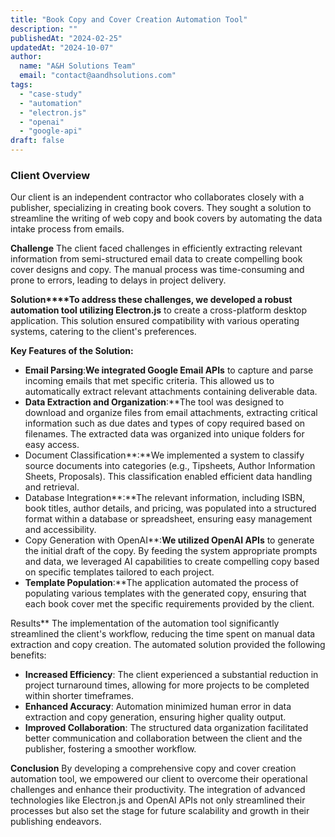 ```yaml
---
title: "Book Copy and Cover Creation Automation Tool"
description: ""
publishedAt: "2024-02-25"
updatedAt: "2024-10-07"
author:
  name: "A&H Solutions Team"
  email: "contact@aandhsolutions.com"
tags:
  - "case-study"
  - "automation"
  - "electron.js"
  - "openai"
  - "google-api"
draft: false
---
```


### **Client Overview**
Our client is an independent contractor who collaborates closely with a publisher, specializing in creating book covers. They sought a solution to streamline the writing of web copy and book covers by automating the data intake process from emails.

**Challenge**
The client faced challenges in efficiently extracting relevant information from semi-structured email data to create compelling book cover designs and copy. The manual process was time-consuming and prone to errors, leading to delays in project delivery.

**Solution****To address these challenges, we developed a robust automation tool utilizing Electron.js** to create a cross-platform desktop application. This solution ensured compatibility with various operating systems, catering to the client's preferences.

**Key Features of the Solution:**

- **Email Parsing**:**We integrated Google Email APIs** to capture and parse incoming emails that met specific criteria. This allowed us to automatically extract relevant attachments containing deliverable data.
- **Data Extraction and Organization**:**The tool was designed to download and organize files from email attachments, extracting critical information such as due dates and types of copy required based on filenames. The extracted data was organized into unique folders for easy access.
- Document Classification**:**We implemented a system to classify source documents into categories (e.g., Tipsheets, Author Information Sheets, Proposals). This classification enabled efficient data handling and retrieval.
- Database Integration**:**The relevant information, including ISBN, book titles, author details, and pricing, was populated into a structured format within a database or spreadsheet, ensuring easy management and accessibility.
- Copy Generation with OpenAI**:**We utilized OpenAI APIs** to generate the initial draft of the copy. By feeding the system appropriate prompts and data, we leveraged AI capabilities to create compelling copy based on specific templates tailored to each project.
- **Template Population**:**The application automated the process of populating various templates with the generated copy, ensuring that each book cover met the specific requirements provided by the client.

Results**
The implementation of the automation tool significantly streamlined the client's workflow, reducing the time spent on manual data extraction and copy creation. The automated solution provided the following benefits:

- **Increased Efficiency**: The client experienced a substantial reduction in project turnaround times, allowing for more projects to be completed within shorter timeframes.
- **Enhanced Accuracy**: Automation minimized human error in data extraction and copy generation, ensuring higher quality output.
- **Improved Collaboration**: The structured data organization facilitated better communication and collaboration between the client and the publisher, fostering a smoother workflow.

**Conclusion**
By developing a comprehensive copy and cover creation automation tool, we empowered our client to overcome their operational challenges and enhance their productivity. The integration of advanced technologies like Electron.js and OpenAI APIs not only streamlined their processes but also set the stage for future scalability and growth in their publishing endeavors.
